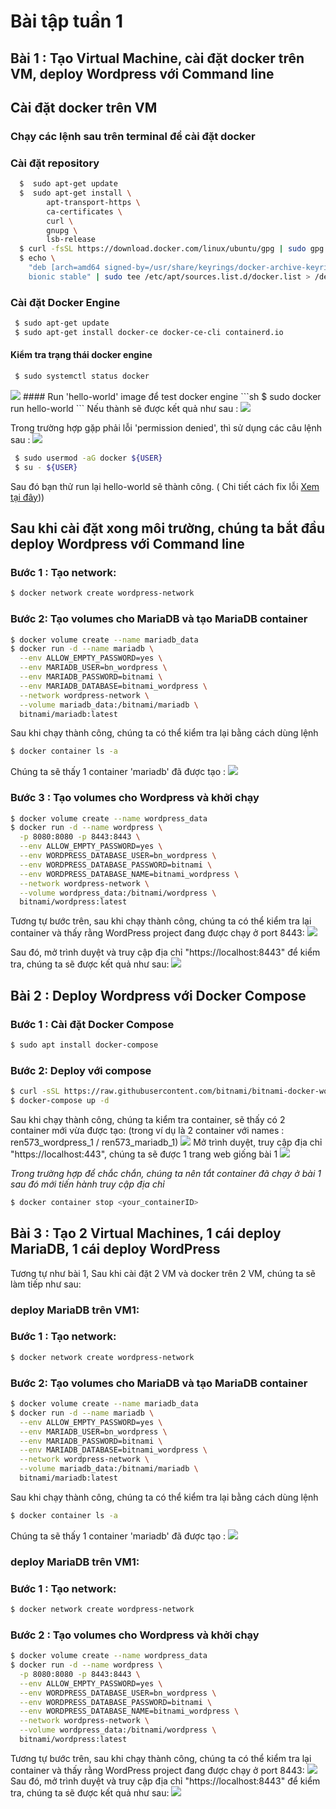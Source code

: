 # Bài tập tuần 1
## Bài 1 : Tạo Virtual Machine, cài đặt docker trên VM, deploy Wordpress với Command line
## Cài đặt docker trên VM
### Chạy các lệnh sau trên terminal để cài đặt docker
 ### Cài đặt repository
```sh
  $  sudo apt-get update
  $  sudo apt-get install \
    	apt-transport-https \
    	ca-certificates \
    	curl \
    	gnupg \
    	lsb-release
  $ curl -fsSL https://download.docker.com/linux/ubuntu/gpg | sudo gpg --dearmor -o /usr/share/keyrings/docker-archive-keyring.gpg
  $ echo \
  	"deb [arch=amd64 signed-by=/usr/share/keyrings/docker-archive-keyring.gpg] https://download.docker.com/linux/ubuntu \
 	bionic stable" | sudo tee /etc/apt/sources.list.d/docker.list > /dev/null
```
 ### Cài đặt Docker Engine
```sh
 $ sudo apt-get update
 $ sudo apt-get install docker-ce docker-ce-cli containerd.io 
```
 #### Kiểm tra trạng thái docker engine
```sh
 $ sudo systemctl status docker
```
<img src="./imgs/statusDocker.png">
 #### Run 'hello-world' image để test docker engine
```sh
 $ sudo docker run hello-world
``` 
 Nếu thành sẽ được kết quả như sau : 

<img src="./imgs/testHelloWorld.png">

 Trong trường hợp gặp phải lỗi 'permission denied', thì sử dụng các câu lệnh sau :
<img src="./imgs/permissionDenied.png">
```sh
 $ sudo usermod -aG docker ${USER}
 $ su - ${USER}
```
 Sau đó bạn thử run lại hello-world sẽ thành công. ( Chi tiết cách fix lỗi [Xem tại đây](https://www.digitalocean.com/community/questions/how-to-fix-docker-got-permission-denied-while-trying-to-connect-to-the-docker-daemon-socket)))
## Sau khi cài đặt xong môi trường, chúng ta bắt đầu deploy Wordpress với Command line
### Bước 1 : Tạo network:
```sh
$ docker network create wordpress-network
```
### Bước 2: Tạo volumes cho MariaDB và tạo MariaDB container
```sh
$ docker volume create --name mariadb_data
$ docker run -d --name mariadb \
  --env ALLOW_EMPTY_PASSWORD=yes \
  --env MARIADB_USER=bn_wordpress \
  --env MARIADB_PASSWORD=bitnami \
  --env MARIADB_DATABASE=bitnami_wordpress \
  --network wordpress-network \
  --volume mariadb_data:/bitnami/mariadb \
  bitnami/mariadb:latest
```
 Sau khi chạy thành công, chúng ta có thể kiểm tra lại bằng cách dùng lệnh 
```sh
$ docker container ls -a
```
 Chúng ta sẽ thấy 1 container 'mariadb' đã được tạo :
<img src="./imgs/runMariaDB_CommanLine.png">
### Bước 3 : Tạo volumes cho Wordpress và khởi chạy
```sh
$ docker volume create --name wordpress_data
$ docker run -d --name wordpress \
  -p 8080:8080 -p 8443:8443 \
  --env ALLOW_EMPTY_PASSWORD=yes \
  --env WORDPRESS_DATABASE_USER=bn_wordpress \
  --env WORDPRESS_DATABASE_PASSWORD=bitnami \
  --env WORDPRESS_DATABASE_NAME=bitnami_wordpress \
  --network wordpress-network \
  --volume wordpress_data:/bitnami/wordpress \
  bitnami/wordpress:latest
```
 Tương tự bước trên, sau khi chạy thành công, chúng ta có thể kiểm tra lại container và thấy rằng
WordPress project đang được chạy ở port 8443:
<img src="./imgs/containerCheck.png">

 Sau đó, mở trình duyệt và truy cập địa chỉ "https://localhost:8443" để kiểm tra, chúng ta sẽ được
kết quả như sau:
<img src="./imgs/localhost8443.png">

## Bài 2 : Deploy Wordpress với Docker Compose
 ### Bước 1 : Cài đặt Docker Compose 
```sh
$ sudo apt install docker-compose
```
 ### Bước 2: Deploy với compose
```sh
$ curl -sSL https://raw.githubusercontent.com/bitnami/bitnami-docker-wordpress/master/docker-compose.yml > docker-compose.yml
$ docker-compose up -d
```
 Sau khi chạy thành công, chúng ta kiểm tra container, sẽ thấy có 2 container mới vừa được tạo:
 (trong ví dụ là 2 container với names : ren573_wordpress_1 / ren573_mariadb_1)
<img src="./imgs/checkContainerCompose.png">
 Mở trình duyệt, truy cập địa chỉ "https://localhost:443", chúng ta sẽ được 1 trang web giống bài 1
<img src="./imgs/localhost8443.png">

*Trong trường hợp để chắc chắn, chúng ta nên tắt container đã chạy ở bài 1 sau đó mới tiến hành truy cập địa chỉ*
```sh
$ docker container stop <your_containerID>
```

## Bài 3 : Tạo 2 Virtual Machines, 1 cái deploy MariaDB, 1 cái deploy WordPress
Tương tự như bài 1, Sau khi cài đặt 2 VM và docker trên 2 VM, chúng ta sẽ làm tiếp như sau:
### deploy MariaDB trên VM1:
### Bước 1 : Tạo network:
```sh
$ docker network create wordpress-network
```
### Bước 2: Tạo volumes cho MariaDB và tạo MariaDB container
```sh
$ docker volume create --name mariadb_data
$ docker run -d --name mariadb \
  --env ALLOW_EMPTY_PASSWORD=yes \
  --env MARIADB_USER=bn_wordpress \
  --env MARIADB_PASSWORD=bitnami \
  --env MARIADB_DATABASE=bitnami_wordpress \
  --network wordpress-network \
  --volume mariadb_data:/bitnami/mariadb \
  bitnami/mariadb:latest
```
 Sau khi chạy thành công, chúng ta có thể kiểm tra lại bằng cách dùng lệnh 
```sh
$ docker container ls -a
```
 Chúng ta sẽ thấy 1 container 'mariadb' đã được tạo :
<img src="./imgs/runMariaDB_CommanLine.png">
### deploy MariaDB trên VM1:
### Bước 1 : Tạo network:
```sh
$ docker network create wordpress-network
```
### Bước 2 : Tạo volumes cho Wordpress và khởi chạy
```sh
$ docker volume create --name wordpress_data
$ docker run -d --name wordpress \
  -p 8080:8080 -p 8443:8443 \
  --env ALLOW_EMPTY_PASSWORD=yes \
  --env WORDPRESS_DATABASE_USER=bn_wordpress \
  --env WORDPRESS_DATABASE_PASSWORD=bitnami \
  --env WORDPRESS_DATABASE_NAME=bitnami_wordpress \
  --network wordpress-network \
  --volume wordpress_data:/bitnami/wordpress \
  bitnami/wordpress:latest
```
 Tương tự bước trên, sau khi chạy thành công, chúng ta có thể kiểm tra lại container và thấy rằng
WordPress project đang được chạy ở port 8443:
<img src="./imgs/containerCheck.png">
 Sau đó, mở trình duyệt và truy cập địa chỉ "https://localhost:8443" để kiểm tra, chúng ta sẽ được
kết quả như sau:
<img src="./imgs/localhost8443.png">
